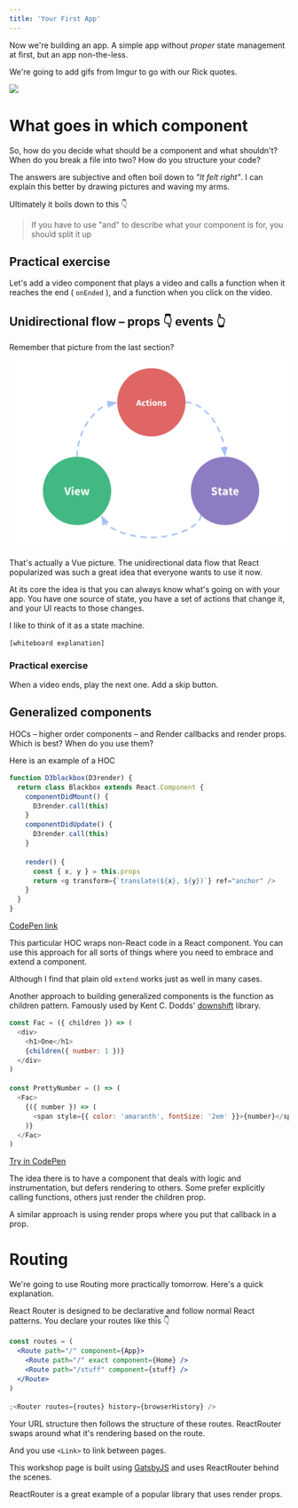 ```yaml
---
title: 'Your First App'
---
```


Now we're building an app. A simple app without _proper_ state management at
first, but an app non-the-less.

We're going to add gifs from Imgur to go with our Rick quotes.

![](../images/mortysmindblowers.gif)

# What goes in which component

So, how do you decide what should be a component and what shouldn't? When do
you break a file into two? How do you structure your code?

The answers are subjective and often boil down to _"It felt right"_. I can
explain this better by drawing pictures and waving my arms.

Ultimately it boils down to this 👇

> If you have to use "and" to describe what your component is for, you should
> split it up

## Practical exercise

Let's add a video component that plays a video and calls a function when it
reaches the end ( `onEnded` ), and a function when you click on the video.

## Unidirectional flow – props 👇 events 👆

Remember that picture from the last section?

![](../images/unidirectional.png)

That's actually a Vue picture. The unidirectional data flow that React
popularized was such a great idea that everyone wants to use it now.

At its core the idea is that you can always know what's going on with your app.
You have one source of state, you have a set of actions that change it, and
your UI reacts to those changes.

I like to think of it as a state machine.

`[whiteboard explanation]`

### Practical exercise

When a video ends, play the next one. Add a skip button.

## Generalized components

HOCs – higher order components – and Render callbacks and render props. Which
is best? When do you use them?

Here is an example of a HOC

```javascript
function D3blackbox(D3render) {
  return class Blackbox extends React.Component {
    componentDidMount() {
      D3render.call(this)
    }
    componentDidUpdate() {
      D3render.call(this)
    }

    render() {
      const { x, y } = this.props
      return <g transform={`translate(${x}, ${y})`} ref="anchor" />
    }
  }
}
```

[CodePen link](https://codepen.io/swizec/pen/woNjVw)

This particular HOC wraps non-React code in a React component. You can use this
approach for all sorts of things where you need to embrace and extend a
component.

Although I find that plain old `extend` works just as well in many cases.

Another approach to building generalized components is the function as children
pattern. Famously used by Kent C. Dodds'
[downshift](https://codepen.io/swizec/pen/woNjVw) library.

```javascript
const Fac = ({ children }) => (
  <div>
    <h1>One</h1>
    {children({ number: 1 })}
  </div>
)

const PrettyNumber = () => (
  <Fac>
    {({ number }) => (
      <span style={{ color: 'amaranth', fontSize: '2em' }}>{number}</span>
    )}
  </Fac>
)
```

[Try in CodePen](codepen://your-first-app/fac)

The idea there is to have a component that deals with logic and
instrumentation, but defers rendering to others. Some prefer explicitly calling
functions, others just render the children prop.

A similar approach is using render props where you put that callback in a prop.

# Routing

We're going to use Routing more practically tomorrow. Here's a quick
explanation.

React Router is designed to be declarative and follow normal React patterns.
You declare your routes like this 👇

```jsx
const routes = (
  <Route path="/" component={App}>
    <Route path="/" exact component={Home} />
    <Route path="/stuff" component={stuff} />
  </Route>
)

;<Router routes={routes} history={browserHistory} />
```

Your URL structure then follows the structure of these routes. ReactRouter
swaps around what it's rendering based on the route.

And you use `<Link>` to link between pages.

This workshop page is built using [GatsbyJS](https://www.gatsbyjs.org/) and
uses ReactRouter behind the scenes.

ReactRouter is a great example of a popular library that uses render props.
